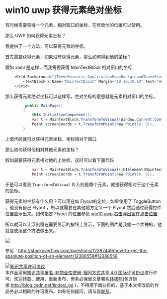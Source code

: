 # win10 uwp 获得元素绝对坐标

有时候需要获得一个元素，相对窗口的坐标，在修改他的位置可以使用。

那么 UWP 如何获得元素坐标？

我提供了一个方法，可以获得元素的坐标。

<!--more-->
<!-- CreateTime:2018/8/10 19:16:51 -->


<div id="toc"></div>

首先需要获得元素，如果没有获得元素，那么如何得到他的坐标？

假如 xaml 是这样，而我需要获得 MainTextBlock 相对窗口的坐标


```csharp
    <Grid Background="{ThemeResource ApplicationPageBackgroundThemeBrush}">
        <TextBlock x:Name="MainTextBlock" Margin="10,10,10,10" Text="Hello" />
    </Grid>
```

那么获得元素绝对坐标可以这样写，绝对坐标的意思就是元素相对窗口的坐标。


```csharp
         public MainPage()
        {
            this.InitializeComponent();
            var t = MainTextBlock.TransformToVisual(Window.Current.Content);
            Point screenCoords = t.TransformPoint(new Point(0, 0));
        }
```

上面代码就可以获得元素坐标，坐标相对于窗口

那么如何获得他相对其他元素的坐标？

假如需要获得元素相对他的上坐标，这时可以看下面代码


```csharp
            var t = MainTextBlock.TransformToVisual((UIElement)MainTextBlock.Parent);
            Point screenCoords = t.TransformPoint(new Point(0, 0));
```

于是可以看到 `TransformToVisual` 传入的是哪个元素，就是获得相对于这个元素的坐标。

获得元素的坐标有什么用？可以用在如 Flyout的定位，如果使用了  ToggleButton ，他没有自己 Flyout ，所以就需要在其他地方定义一个 Flyout 然后通过获得控件位置显示出来。如何指定 Flyout 的位置参见 [win10 uwp 右击浮出窗在点击位置 ](http://blog.csdn.net/lindexi_gd/article/details/52724410)

所以就可以让浮出窗在需要显示的按钮上显示，下面的图片是我偷一个大神的，他就是使用这个方法做出来。

![](http://cdn.lindexi.site/34fdad35-5dfe-a75b-2b4b-8c5e313038e2%2F2017627974.jpg)


参见：http://stackoverflow.com/questions/12387449/how-to-get-the-absolute-position-of-an-element/12388558#12388558

<a rel="license" href="http://creativecommons.org/licenses/by-nc-sa/4.0/"><img alt="知识共享许可协议" style="border-width:0" src="https://licensebuttons.net/l/by-nc-sa/4.0/88x31.png" /></a><br />本作品采用<a rel="license" href="http://creativecommons.org/licenses/by-nc-sa/4.0/">知识共享署名-非商业性使用-相同方式共享 4.0 国际许可协议</a>进行许可。欢迎转载、使用、重新发布，但务必保留文章署名[林德熙](http://blog.csdn.net/lindexi_gd)(包含链接:http://blog.csdn.net/lindexi_gd )，不得用于商业目的，基于本文修改后的作品务必以相同的许可发布。如有任何疑问，请与我[联系](mailto:lindexi_gd@163.com)。 